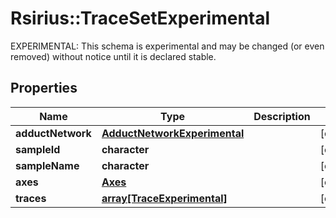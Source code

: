 # Rsirius::TraceSetExperimental

EXPERIMENTAL: This schema is experimental and may be changed (or even removed) without notice until it is declared stable.

## Properties
Name | Type | Description | Notes
------------ | ------------- | ------------- | -------------
**adductNetwork** | [**AdductNetworkExperimental**](AdductNetworkExperimental.md) |  | [optional] 
**sampleId** | **character** |  | [optional] 
**sampleName** | **character** |  | [optional] 
**axes** | [**Axes**](Axes.md) |  | [optional] 
**traces** | [**array[TraceExperimental]**](TraceExperimental.md) |  | [optional] 


